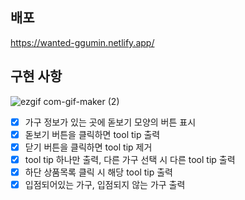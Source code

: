 ## 배포
https://wanted-ggumin.netlify.app/

## 구현 사항
![ezgif com-gif-maker (2)](https://user-images.githubusercontent.com/63578094/152409299-2049cb81-f833-4633-bc2b-5bae61f5118b.gif)

- [x] 가구 정보가 있는 곳에 돋보기 모양의 버튼 표시
- [x] 돋보기 버튼을 클릭하면 tool tip 출력
- [x] 닫기 버튼을 클릭하면 tool tip 제거
- [x] tool tip 하나만 출력, 다른 가구 선택 시 다른 tool tip 출력
- [x] 하단 상품목록 클릭 시 해당 tool tip 출력
- [x] 입점되어있는 가구, 입점되지 않는 가구 출력
